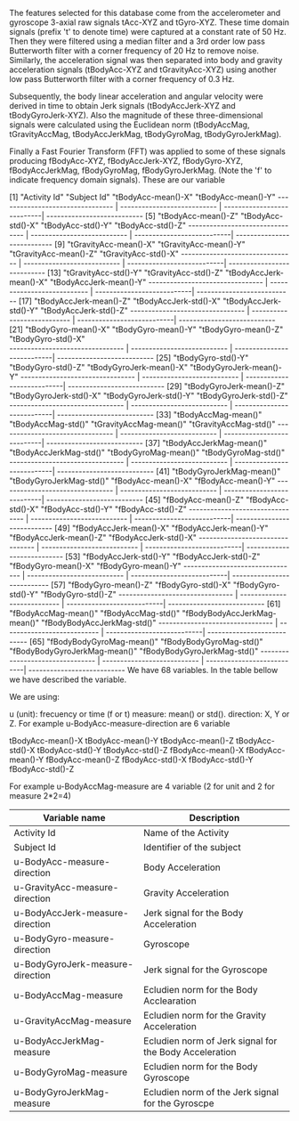 The features selected for this database come from the accelerometer and gyroscope 3-axial raw signals tAcc-XYZ and tGyro-XYZ. These time domain signals (prefix 't' to denote time) were captured at a constant rate of 50 Hz. Then they were filtered using a median filter and a 3rd order low pass Butterworth filter with a corner frequency of 20 Hz to remove noise. Similarly, the acceleration signal was then separated into body and gravity acceleration signals (tBodyAcc-XYZ and tGravityAcc-XYZ) using another low pass Butterworth filter with a corner frequency of 0.3 Hz.

Subsequently, the body linear acceleration and angular velocity were derived in time to obtain Jerk signals (tBodyAccJerk-XYZ and tBodyGyroJerk-XYZ). Also the magnitude of these three-dimensional signals were calculated using the Euclidean norm (tBodyAccMag, tGravityAccMag, tBodyAccJerkMag, tBodyGyroMag, tBodyGyroJerkMag).

Finally a Fast Fourier Transform (FFT) was applied to some of these signals producing fBodyAcc-XYZ, fBodyAccJerk-XYZ, fBodyGyro-XYZ, fBodyAccJerkMag, fBodyGyroMag, fBodyGyroJerkMag. (Note the 'f' to indicate frequency domain signals).
These are our variable

 [1] "Activity Id"                   "Subject Id"                  "tBodyAcc-mean()-X"           "tBodyAcc-mean()-Y"         -------------------------------- | --------------------------- | ---------------------------| ---------------------------
 [5] "tBodyAcc-mean()-Z"             "tBodyAcc-std()-X"            "tBodyAcc-std()-Y"            "tBodyAcc-std()-Z"          -------------------------------- | --------------------------- | ---------------------------| ---------------------------
 [9] "tGravityAcc-mean()-X"          "tGravityAcc-mean()-Y"        "tGravityAcc-mean()-Z"        "tGravityAcc-std()-X"       -------------------------------- | --------------------------- | ---------------------------| ---------------------------
[13] "tGravityAcc-std()-Y"           "tGravityAcc-std()-Z"         "tBodyAccJerk-mean()-X"       "tBodyAccJerk-mean()-Y"     -------------------------------- | --------------------------- | ---------------------------| ---------------------------
[17] "tBodyAccJerk-mean()-Z"         "tBodyAccJerk-std()-X"        "tBodyAccJerk-std()-Y"        "tBodyAccJerk-std()-Z"      -------------------------------- | --------------------------- | ---------------------------| ---------------------------
[21] "tBodyGyro-mean()-X"            "tBodyGyro-mean()-Y"          "tBodyGyro-mean()-Z"          "tBodyGyro-std()-X"         
-------------------------------- | --------------------------- | ---------------------------| ---------------------------
[25] "tBodyGyro-std()-Y"             "tBodyGyro-std()-Z"           "tBodyGyroJerk-mean()-X"      "tBodyGyroJerk-mean()-Y"    -------------------------------- | --------------------------- | ---------------------------| ---------------------------
[29] "tBodyGyroJerk-mean()-Z"        "tBodyGyroJerk-std()-X"       "tBodyGyroJerk-std()-Y"       "tBodyGyroJerk-std()-Z"     
-------------------------------- | --------------------------- | ---------------------------| ---------------------------
[33] "tBodyAccMag-mean()"            "tBodyAccMag-std()"           "tGravityAccMag-mean()"       "tGravityAccMag-std()"      -------------------------------- | --------------------------- | ---------------------------| ---------------------------
[37] "tBodyAccJerkMag-mean()"        "tBodyAccJerkMag-std()"       "tBodyGyroMag-mean()"         "tBodyGyroMag-std()"        -------------------------------- | --------------------------- | ---------------------------| ---------------------------
[41] "tBodyGyroJerkMag-mean()"       "tBodyGyroJerkMag-std()"      "fBodyAcc-mean()-X"           "fBodyAcc-mean()-Y"         -------------------------------- | --------------------------- | ---------------------------| ---------------------------
[45] "fBodyAcc-mean()-Z"             "fBodyAcc-std()-X"            "fBodyAcc-std()-Y"            "fBodyAcc-std()-Z"          -------------------------------- | --------------------------- | ---------------------------| --------------------------- 
[49] "fBodyAccJerk-mean()-X"         "fBodyAccJerk-mean()-Y"       "fBodyAccJerk-mean()-Z"       "fBodyAccJerk-std()-X"      -------------------------------- | --------------------------- | ---------------------------| --------------------------- 
[53] "fBodyAccJerk-std()-Y"          "fBodyAccJerk-std()-Z"        "fBodyGyro-mean()-X"          "fBodyGyro-mean()-Y"        -------------------------------- | --------------------------- | ---------------------------| ---------------------------
[57] "fBodyGyro-mean()-Z"            "fBodyGyro-std()-X"           "fBodyGyro-std()-Y"           "fBodyGyro-std()-Z"         -------------------------------- | --------------------------- | ---------------------------| ---------------------------
[61] "fBodyAccMag-mean()"            "fBodyAccMag-std()"           "fBodyBodyAccJerkMag-mean()"  "fBodyBodyAccJerkMag-std()" -------------------------------- | --------------------------- | ---------------------------| --------------------------- 
[65] "fBodyBodyGyroMag-mean()"       "fBodyBodyGyroMag-std()"      "fBodyBodyGyroJerkMag-mean()" "fBodyBodyGyroJerkMag-std()" -------------------------------- | --------------------------- | ---------------------------| ---------------------------
We have 68 variables. In the table bellow we have described the variable.

We are using:

u (unit): frecuency or time (f or t)
measure: mean() or std().
direction: X, Y or Z.
For example u-BodyAcc-measure-direction are 6 variable

tBodyAcc-mean()-X tBodyAcc-mean()-Y tBodyAcc-mean()-Z tBodyAcc-std()-X tBodyAcc-std()-Y tBodyAcc-std()-Z fBodyAcc-mean()-X fBodyAcc-mean()-Y fBodyAcc-mean()-Z fBodyAcc-std()-X fBodyAcc-std()-Y fBodyAcc-std()-Z

For example u-BodyAccMag-measure are 4 variable (2 for unit and 2 for measure 2*2=4)



Variable name                    |  Description
-------------------------------- | -----------------------------
Activity Id                      |  Name of the Activity
Subject Id                       |  Identifier of the subject 
u-BodyAcc-measure-direction      |  Body Acceleration    
u-GravityAcc-measure-direction   |  Gravity Acceleration
u-BodyAccJerk-measure-direction  |  Jerk signal for the Body Acceleration
u-BodyGyro-measure-direction     |  Gyroscope
u-BodyGyroJerk-measure-direction |  Jerk signal for the Gyroscope
u-BodyAccMag-measure             |  Ecludien norm for the Body Acclearation
u-GravityAccMag-measure          |  Ecludien norm for the Gravity Acceleration
u-BodyAccJerkMag-measure         |  Ecludien norm of Jerk signal for the Body Acceleration
u-BodyGyroMag-measure            |  Ecludien norm for the Body Gyroscope        
u-BodyGyroJerkMag-measure        |  Ecludien norm of the Jerk signal for the Gyroscpe  

